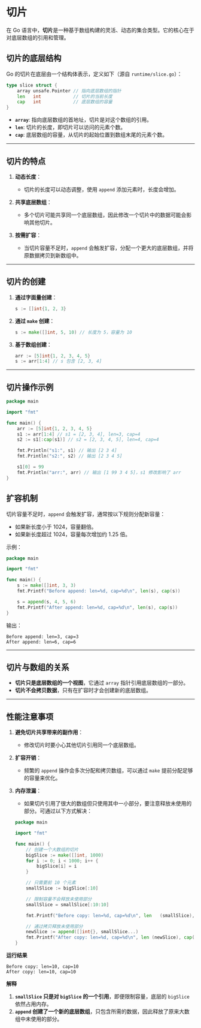 # 切片

在 Go 语言中，**切片**是一种基于数组构建的灵活、动态的集合类型。它的核心在于对底层数组的引用和管理。

## **切片的底层结构**

Go 的切片在底层由一个结构体表示，定义如下（源自 `runtime/slice.go`）：

```go
type slice struct {
    array unsafe.Pointer // 指向底层数组的指针
    len   int            // 切片的当前长度
    cap   int            // 底层数组的容量
}
```

- **`array`**: 指向底层数组的首地址，切片是对这个数组的引用。
- **`len`**: 切片的长度，即切片可以访问的元素个数。
- **`cap`**: 底层数组的容量，从切片的起始位置到数组末尾的元素个数。

---

## **切片的特点**

1. **动态长度**：
   - 切片的长度可以动态调整，使用 `append` 添加元素时，长度会增加。

2. **共享底层数组**：
   - 多个切片可能共享同一个底层数组，因此修改一个切片中的数据可能会影响其他切片。

3. **按需扩容**：
   - 当切片容量不足时，`append` 会触发扩容，分配一个更大的底层数组，并将原数据拷贝到新数组中。

---

## **切片的创建**

1. **通过字面量创建**：

   ```go
   s := []int{1, 2, 3}
   ```

2. **通过 `make` 创建**：

   ```go
   s := make([]int, 5, 10) // 长度为 5，容量为 10
   ```

3. **基于数组创建**：

   ```go
   arr := [5]int{1, 2, 3, 4, 5}
   s := arr[1:4] // s 包含 [2, 3, 4]
   ```

---

## **切片操作示例**

```go
package main

import "fmt"

func main() {
    arr := [5]int{1, 2, 3, 4, 5}
    s1 := arr[1:4] // s1 = [2, 3, 4], len=3, cap=4
    s2 := s1[:cap(s1)] // s2 = [2, 3, 4, 5], len=4, cap=4

    fmt.Println("s1:", s1) // 输出 [2 3 4]
    fmt.Println("s2:", s2) // 输出 [2 3 4 5]

    s1[0] = 99
    fmt.Println("arr:", arr) // 输出 [1 99 3 4 5]，s1 修改影响了 arr
}
```

## **扩容机制**

切片容量不足时，`append` 会触发扩容，通常按以下规则分配新容量：

- 如果新长度小于 1024，容量翻倍。
- 如果新长度超过 1024，容量每次增加约 1.25 倍。

示例：

```go
package main

import "fmt"

func main() {
    s := make([]int, 3, 3)
    fmt.Printf("Before append: len=%d, cap=%d\n", len(s), cap(s))

    s = append(s, 4, 5, 6)
    fmt.Printf("After append: len=%d, cap=%d\n", len(s), cap(s))
}
```

输出：

```
Before append: len=3, cap=3
After append: len=6, cap=6
```

---

## **切片与数组的关系**

- **切片只是底层数组的一个视图**，它通过 `array` 指针引用底层数组的一部分。
- **切片不会拷贝数据**，只有在扩容时才会创建新的底层数组。

---

## **性能注意事项**

1. **避免切片共享带来的副作用**：
   - 修改切片时要小心其他切片引用同一个底层数组。

2. **扩容开销**：
   - 频繁的 `append` 操作会多次分配和拷贝数组，可以通过 `make` 提前分配足够的容量来优化。

3. **内存泄漏**：
   - 如果切片引用了很大的数组但只使用其中一小部分，要注意释放未使用的部分。可通过以下方式解决：

   ```go
   package main

   import "fmt"

   func main() {
       // 创建一个大数组的切片
       bigSlice := make([]int, 1000)
       for i := 0; i < 1000; i++ {
           bigSlice[i] = i
       }

       // 只需要前 10 个元素
       smallSlice := bigSlice[:10]

       // 限制容量不会释放未使用部分
       smallSlice = smallSlice[:10:10]

       fmt.Printf("Before copy: len=%d, cap=%d\n", len   (smallSlice), cap(smallSlice))

       // 通过拷贝释放未使用部分
       newSlice := append([]int{}, smallSlice...)
       fmt.Printf("After copy: len=%d, cap=%d\n", len (newSlice), cap(newSlice))
   }

   ```

**运行结果**

```
Before copy: len=10, cap=10
After copy: len=10, cap=10
```

**解释**

1. **`smallSlice` 只是对 `bigSlice` 的一个引用**，即便限制容量，底层的 `bigSlice` 依然占用内存。
2. **`append` 创建了一个新的底层数组**，只包含所需的数据，因此释放了原来大数组中未使用的部分。
